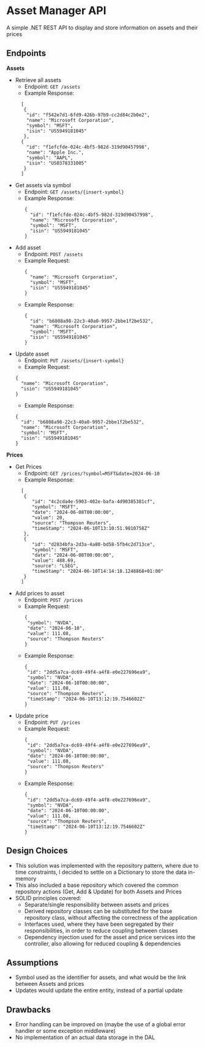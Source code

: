 ﻿# **Asset Manager API**

A simple .NET REST API to display and store information on assets and their prices

## Endpoints
**Assets**
- Retrieve all assets
  - Endpoint: ```GET /assets```
  - Example Response:
  ```
    [
     {
      "id": "f542e7d1-6fd9-426b-97b9-cc2d84c2b0e2",
      "name": "Microsoft Corporation",
      "symbol": "MSFT",
      "isin": "US5949181045"
     },
    {
      "id": "f1efcfde-024c-4bf5-982d-319d90457998",
      "name": "Apple Inc.",
      "symbol": "AAPL",
      "isin": "US0378331005"
     }
    ]
    ```
- Get assets via symbol
  - Endpoint: ```GET /assets/{insert-symbol}```
  - Example Response:
    ```
    {
      "id": "f1efcfde-024c-4bf5-982d-319d90457998",
      "name": "Microsoft Corporation",
      "symbol": "MSFT",
      "isin": "US5949181045"
    }
    ```
- Add asset
  - Endpoint: ```POST /assets```
  - Example Request:
    ```
    {
      "name": "Microsoft Corporation",
      "symbol": "MSFT",
      "isin": "US5949181045"
    }
    ```
  - Example Response:
    ```
    {
      "id": "b6808a98-22c3-40a0-9957-2bbe1f2be532",
      "name": "Microsoft Corporation",
      "symbol": "MSFT",
      "isin": "US5949181045"
    }
    ```
- Update asset
    - Endpoint: ```PUT /assets/{insert-symbol}```
    - Example Request:
    ```
    {
      "name": "Microsoft Corporation",
      "isin": "US5949181045"
    }
    ```
    - Example Response:
    ```
    {
      "id": "b6808a98-22c3-40a0-9957-2bbe1f2be532",
      "name": "Microsoft Corporation",
      "symbol": "MSFT",
      "isin": "US5949181045"
    }
    ```

**Prices**
- Get Prices 
  - Endpoint: ```GET /prices/?symbol=MSFT&date=2024-06-10```
  - Example Response:
  ```
    [
     {
        "id": "4c2cda4e-5903-402e-bafa-4d90385381cf",
        "symbol": "MSFT",
        "date": "2024-06-08T00:00:00",
        "value": 20,
        "source": "Thompson Reuters",
        "timeStamp": "2024-06-10T13:10:51.9810758Z"
     },
     {
        "id": "d2834bfa-2d3a-4a80-bd58-5fb4c2d713ce",
        "symbol": "MSFT",
        "date": "2024-06-08T00:00:00",
        "value": 488.69,
        "source": "LSEG",
        "timeStamp": "2024-06-10T14:14:18.1248868+01:00"
     }
    ]
    ```
- Add prices to asset
  - Endpoint: ```POST /prices```
  - Example Request:
    ```
    {
     "symbol": "NVDA",
     "date": "2024-06-10",
     "value": 111.08,
     "source": "Thompson Reuters"
    }
    ```
  - Example Response:
    ```
    {
     "id": "2dd5a7ca-dc69-49f4-a4f8-e0e227696ea9",
     "symbol": "NVDA",
     "date": "2024-06-10T00:00:00",
     "value": 111.08,
     "source": "Thompson Reuters",
     "timeStamp": "2024-06-10T13:12:19.7546602Z"
    }
    ```
- Update price
  - Endpoint: ```PUT /prices```
  - Example Request:
    ```
    {
     "id": "2dd5a7ca-dc69-49f4-a4f8-e0e227696ea9",
     "symbol": "NVDA",
     "date": "2024-06-10T00:00:00",
     "value": 111.08,
     "source": "Thompson Reuters"
    }
    ```
  - Example Response:
    ```
    {
     "id": "2dd5a7ca-dc69-49f4-a4f8-e0e227696ea9",
     "symbol": "NVDA",
     "date": "2024-06-10T00:00:00",
     "value": 111.08,
     "source": "Thompson Reuters",
     "timeStamp": "2024-06-10T13:12:19.7546602Z"
    }
    ```

## Design Choices
- This solution was implemented with the repository pattern, where due to time constraints, I decided to settle on a Dictionary to store the data in-memory
- This also included a base repository which covered the common repository actions (Get, Add & Update) for both Assets and Prices
- SOLID principles covered:
  - Separate/single responsibility between assets and prices
  - Derived repository classes can be substituted for the base repository class, without affecting the correctness of the application
  - Interfaces used, where they have been segregated by their responsibilities, in order to reduce coupling between classes
  - Dependency injection used for the asset and price services into the controller, also allowing for reduced coupling & dependencies

## Assumptions
- Symbol used as the identifier for assets, and what would be the link between Assets and prices
- Updates would update the entire entity, instead of a partial update 

## Drawbacks
- Error handling can be improved on (maybe the use of a global error handler or some exception middleware)
- No implementation of an actual data storage in the DAL
